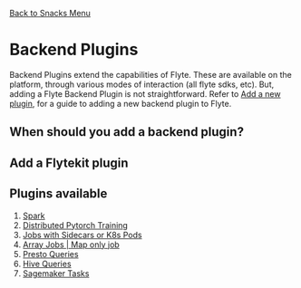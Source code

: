 [Back to Snacks Menu](..)

# Backend Plugins 

Backend Plugins extend the capabilities of Flyte. These are available on the platform, through various modes of interaction (all flyte sdks, etc). But, adding a Flyte Backend Plugin is not
straightforward.  Refer to [Add a new plugin](https://flyte.org), for a guide to adding a new backend plugin to Flyte. 


## When should you add a backend plugin?

## Add a Flytekit plugin

## Plugins available
1. [Spark](./spark)
2. [Distributed Pytorch Training](./pytorch)
3. [Jobs with Sidecars or K8s Pods](./sidecar)
4. [Array Jobs | Map only job](./array)
5. [Presto Queries](./presto)
6. [Hive Queries](./hive)
7. [Sagemaker Tasks](./sagemaker)

